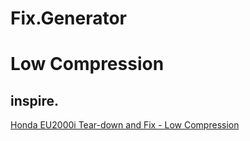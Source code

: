 # Fix.Generator
# Low Compression
## inspire.
[Honda EU2000i Tear-down and Fix - Low Compression](https://youtu.be/iO2a9I4VfDk)

